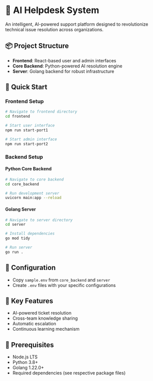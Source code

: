 # 🚀 AI Helpdesk System

An intelligent, AI-powered support platform designed to revolutionize technical issue resolution across organizations.

## 📦 Project Structure
- **Frontend**: React-based user and admin interfaces
- **Core Backend**: Python-powered AI resolution engine
- **Server**: Golang backend for robust infrastructure

## 🔧 Quick Start

### Frontend Setup
```bash
# Navigate to frontend directory
cd frontend

# Start user interface
npm run start-port1

# Start admin interface
npm run start-port2
```

### Backend Setup

#### Python Core Backend
```bash
# Navigate to core backend
cd core_backend

# Run development server
uvicorn main:app --reload
```

#### Golang Server
```bash
# Navigate to server directory
cd server

# Install dependencies
go mod tidy

# Run server
go run .
```

## 🔐 Configuration
- Copy `sample.env` from `core_backend` and `server`
- Create `.env` files with your specific configurations

## 🌟 Key Features
- AI-powered ticket resolution
- Cross-team knowledge sharing
- Automatic escalation
- Continuous learning mechanism

## 🚧 Prerequisites
- Node.js LTS
- Python 3.8+
- Golang 1.22.0+
- Required dependencies (see respective package files)
